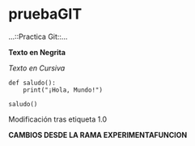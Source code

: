 # pruebaGIT
...::Practica Git::...

**Texto en Negrita**

*Texto en Cursiva*

```
def saludo():
    print("¡Hola, Mundo!")
    
saludo()
```
Modificación tras etiqueta 1.0


**CAMBIOS DESDE LA RAMA EXPERIMENTAFUNCION**
